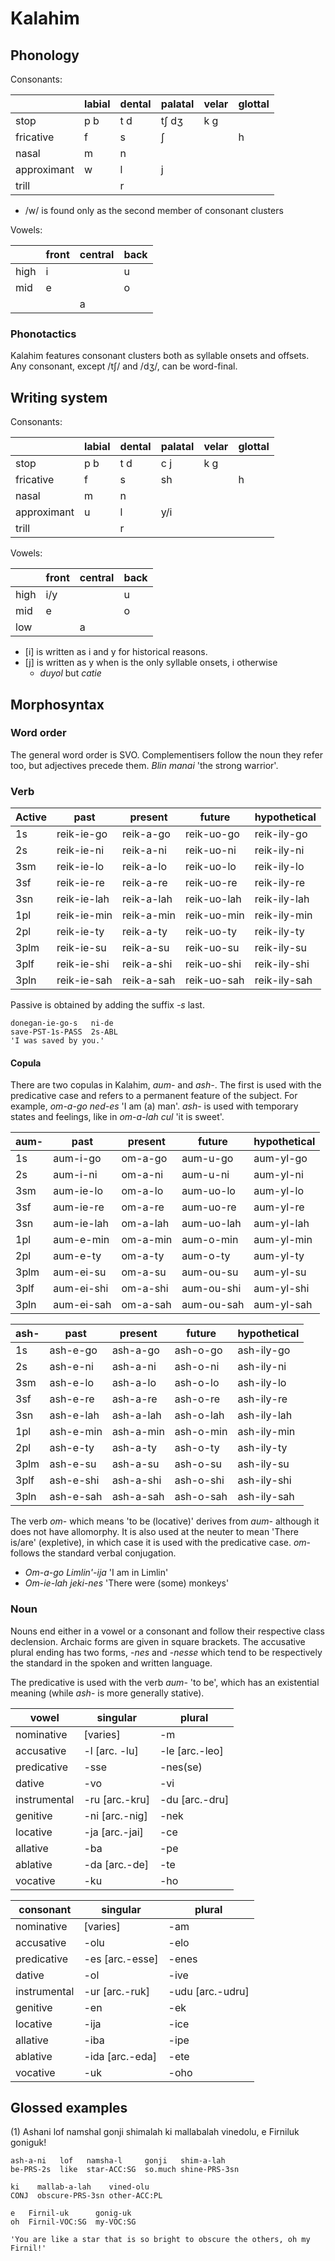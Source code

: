 # Kalahim

## Phonology

Consonants:

|             | labial | dental | palatal | velar | glottal |
|-------------|--------|--------|---------|-------|---------|
| stop        | p b    | t d    | tʃ dʒ   | k g   |         |
| fricative   | f      | s      | ʃ       |       | h       |
| nasal       | m      | n      |         |       |         |
| approximant | w      | l      | j       |       |         |
| trill       |        | r      |         |       |         |

* /w/ is found only as the second member of consonant clusters

Vowels:

|      | front | central | back |
|------|-------|---------|------|
| high | i     |         | u    |
| mid  | e     |         | o    |
|      |       | a       |      |

### Phonotactics

Kalahim features consonant clusters both as syllable onsets and offsets. Any consonant, except /tʃ/ and /dʒ/, can be word-final.

## Writing system

Consonants:

|             | labial | dental | palatal | velar | glottal |
|-------------|--------|--------|---------|-------|---------|
| stop        | p b    | t d    | c j     | k g   |         |
| fricative   | f      | s      | sh      |       | h       |
| nasal       | m      | n      |         |       |         |
| approximant | u      | l      | y/i     |       |         |
| trill       |        | r      |         |       |         |

Vowels:

|      | front | central | back |
|------|-------|---------|------|
| high | i/y   |         | u    |
| mid  | e     |         | o    |
| low  |       | a       |      |

* [i] is written as i and y for historical reasons.
* [j] is written as y when is the only syllable onsets, i otherwise
  * *duyol* but *catie*

## Morphosyntax

### Word order

The general word order is SVO. Complementisers follow the noun they refer too, but adjectives precede them. *Blin manai* 'the strong warrior'.

### Verb

| Active | past   | present | future    | hypothetical  |
|--------|-----------|----------|-----------|------------|
| 1s     | reik-ie-go  | reik-a-go  | reik-uo-go  | reik-ily-go  |
| 2s     | reik-ie-ni  | reik-a-ni  | reik-uo-ni  | reik-ily-ni  |
| 3sm    | reik-ie-lo  | reik-a-lo  | reik-uo-lo  | reik-ily-lo  |
| 3sf    | reik-ie-re  | reik-a-re  | reik-uo-re  | reik-ily-re  |
| 3sn    | reik-ie-lah | reik-a-lah | reik-uo-lah | reik-ily-lah |
| 1pl    | reik-ie-min | reik-a-min | reik-uo-min | reik-ily-min |
| 2pl    | reik-ie-ty  | reik-a-ty  | reik-uo-ty  | reik-ily-ty  |
| 3plm   | reik-ie-su  | reik-a-su  | reik-uo-su  | reik-ily-su  |
| 3plf   | reik-ie-shi | reik-a-shi | reik-uo-shi | reik-ily-shi |
| 3pln   | reik-ie-sah | reik-a-sah | reik-uo-sah | reik-ily-sah |

Passive is obtained by adding the suffix *-s* last.

    donegan-ie-go-s   ni-de
    save-PST-1s-PASS  2s-ABL
    'I was saved by you.'

#### Copula

There are two copulas in Kalahim, *aum-* and *ash-*. The first is used with the predicative case and refers to a permanent feature of the subject. For example, *om-a-go ned-es* 'I am (a) man'. *ash-* is used with temporary states and feelings, like in *om-a-lah cul* 'it is sweet'.

| aum-     | past     | present  | future   | hypothetical |
|---------|----------|----------|----------|-----------|
| 1s      | aum-i-go   | om-a-go    | aum-u-go   | aum-yl-go   |
| 2s      | aum-i-ni   | om-a-ni    | aum-u-ni   | aum-yl-ni   |
| 3sm     | aum-ie-lo  | om-a-lo    | aum-uo-lo  | aum-yl-lo   |
| 3sf     | aum-ie-re  | om-a-re    | aum-uo-re  | aum-yl-re   |
| 3sn     | aum-ie-lah | om-a-lah   | aum-uo-lah | aum-yl-lah  |
| 1pl     | aum-e-min  | om-a-min   | aum-o-min  | aum-yl-min  |
| 2pl     | aum-e-ty   | om-a-ty    | aum-o-ty   | aum-yl-ty   |
| 3plm    | aum-ei-su  | om-a-su    | aum-ou-su  | aum-yl-su   |
| 3plf    | aum-ei-shi | om-a-shi   | aum-ou-shi | aum-yl-shi  |
| 3pln    | aum-ei-sah | om-a-sah   | aum-ou-sah | aum-yl-sah  |

| ash-     | past     | present  | future   | hypothetical |
|---------|----------|----------|----------|-----------|
| 1s      | ash-e-go  | ash-a-go    | ash-o-go  | ash-ily-go   |
| 2s      | ash-e-ni  | ash-a-ni    | ash-o-ni  | ash-ily-ni   |
| 3sm     | ash-e-lo  | ash-a-lo    | ash-o-lo  | ash-ily-lo   |
| 3sf     | ash-e-re  | ash-a-re    | ash-o-re  | ash-ily-re   |
| 3sn     | ash-e-lah | ash-a-lah   | ash-o-lah | ash-ily-lah  |
| 1pl     | ash-e-min | ash-a-min   | ash-o-min | ash-ily-min  |
| 2pl     | ash-e-ty  | ash-a-ty    | ash-o-ty  | ash-ily-ty   |
| 3plm    | ash-e-su  | ash-a-su    | ash-o-su  | ash-ily-su   |
| 3plf    | ash-e-shi | ash-a-shi   | ash-o-shi | ash-ily-shi  |
| 3pln    | ash-e-sah | ash-a-sah   | ash-o-sah | ash-ily-sah  |

The verb *om*- which means 'to be (locative)' derives from *aum-* although it does not have allomorphy. It is also used at the neuter to mean 'There is/are' (expletive), in which case it is used with the predicative case. *om*- follows the standard verbal conjugation.

* *Om-a-go Limlin'-ija* 'I am in Limlin'
* *Om-ie-lah jeki-nes* 'There were (some) monkeys'

### Noun

Nouns end either in a vowel or a consonant and follow their respective class declension. Archaic forms are given in square brackets. The accusative plural ending has two forms, -*nes* and -*nesse* which tend to be respectively the standard in the spoken and written language.

The predicative is used with the verb *aum-* 'to be', which has an existential meaning (while *ash*- is more generally stative).

| vowel         | singular       |   plural       |
|---------------|----------------|----------------|
| nominative    | [varies]       | -m             |
| accusative    | -l [arc. -lu]  | -le [arc.-leo] |
| predicative   | -sse           | -nes(se)       |
| dative        | -vo            | -vi            |
| instrumental  | -ru [arc.-kru] | -du [arc.-dru] |
| genitive      | -ni [arc.-nig] | -nek           |
| locative      | -ja [arc.-jai] | -ce            |
| allative      | -ba            | -pe            |
| ablative      | -da [arc.-de]  | -te            |
| vocative      | -ku            | -ho            |

| consonant     | singular        | plural           |
|---------------|-----------------|------------------|
| nominative    | [varies]        | -am              |
| accusative    | -olu            | -elo             |
| predicative   | -es [arc.-esse] | -enes            |
| dative        | -ol             | -ive             |
| instrumental  | -ur [arc.-ruk]  | -udu [arc.-udru] |
| genitive      | -en             | -ek              |
| locative      | -ija            | -ice             |
| allative      | -iba            | -ipe             |
| ablative      | -ida [arc.-eda] | -ete             |
| vocative      | -uk             | -oho             |

## Glossed examples

(1) Ashani lof namshal gonji shimalah ki mallabalah vinedolu, e Firniluk goniguk!

    ash-a-ni   lof   namsha-l     gonji   shim-a-lah
    be-PRS-2s  like  star-ACC:SG  so.much shine-PRS-3sn

    ki    mallab-a-lah    vined-olu
    CONJ  obscure-PRS-3sn other-ACC:PL

    e   Firnil-uk      gonig-uk
    oh  Firnil-VOC:SG  my-VOC:SG

    'You are like a star that is so bright to obscure the others, oh my Firnil!'
